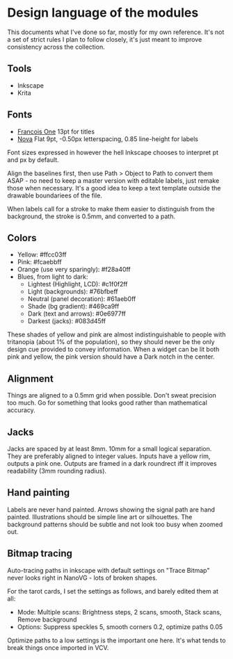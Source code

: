Design language of the modules
==============================

This documents what I've done so far, mostly for my own reference. It's not a set of strict rules I plan to follow closely, it's just meant to improve consistency across the collection.

## Tools

- Inkscape
- Krita


## Fonts

- [Francois One](https://fonts.google.com/specimen/Francois+One) 13pt for titles
- [Nova](https://fontlibrary.org/en/font/nova) Flat 9pt, -0.50px letterspacing, 0.85 line-height for labels

Font sizes expressed in however the hell Inkscape chooses to interpret pt and px by default. 

Align the baselines first, then use Path > Object to Path to convert them ASAP - no need to keep a master version with editable labels, just remake those when necessary. It's a good idea to keep a text template outside the drawable boundariees of the file.

When labels call for a stroke to make them easier to distinguish from the background, the stroke is 0.5mm, and converted to a path.


## Colors

- Yellow: 					    #ffcc03ff
- Pink: 					    #fcaebbff
- Orange (use very sparingly):  #f28a40ff
- Blues, from light to dark:
  - Lightest (Highlight, LCD):  #c1f0f2ff
  - Light (backgrounds):        #76bfbeff
  - Neutral (panel decoration): #61aeb0ff
  - Shade (bg gradient):        #469ca9ff
  - Dark (text and arrows):     #0e6977ff
  - Darkest (jacks):            #083d45ff

These shades of yellow and pink are almost indistinguishable to people with tritanopia (about 1% of the population), so they should never be the only design cue provided to convey information. When a widget can be lit both pink and yellow, the pink version should have a Dark notch in the center. 


## Alignment

Things are aligned to a 0.5mm grid when possible. Don't sweat precision too much. Go for something that looks good rather than mathematical accuracy.


## Jacks

Jacks are spaced by at least 8mm. 10mm for a small logical separation. They are preferably aligned to integer values. Inputs have a yellow rim, outputs a pink one. Outputs are framed in a dark roundrect iff it improves readability (3mm rounding radius).


## Hand painting

Labels are never hand painted. Arrows showing the signal path are hand painted. Illustrations should be simple line art or silhouettes. The background patterns should be subtle and not look too busy when zoomed out.  


## Bitmap tracing

Auto-tracing paths in inkscape with default settings on "Trace Bitmap" never looks right in NanoVG - lots of broken shapes.

For the tarot cards, I set the settings as follows, and barely edited them at all: 

- Mode: Multiple scans: Brightness steps, 2 scans, smooth, Stack scans, Remove background
- Options: Suppress speckles 5, smooth corners 0.2, optimize paths 0.05

Optimize paths to a low settings is the important one here. It's what tends to break things once imported in VCV.

